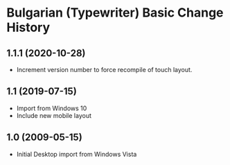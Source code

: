 Bulgarian (Typewriter) Basic Change History
====================

1.1.1 (2020-10-28)
----------------
* Increment version number to force recompile of touch layout.

1.1 (2019-07-15)
----------------
* Import from Windows 10
* Include new mobile layout

1.0 (2009-05-15)
----------------------
* Initial Desktop import from Windows Vista
